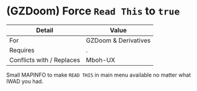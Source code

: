 # (GZDoom) Force `Read This` to `true`

| Detail | Value |
| - | - |
| For | GZDoom & Derivatives |
| Requires | . |
| Conflicts with / Replaces | Mboh-UX |

Small MAPINFO to make `READ THIS` in main menu available no matter what IWAD you had.